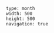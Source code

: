 

```gEvent
        type: month
        width: 500
        height: 500 
        navigation: true
```
